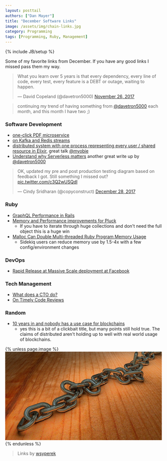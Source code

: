 ```yaml
---
layout: posttail
authors: ["Dan Mayer"]
title: "December Software Links"
image: /assets/img/chain-links.jpg
category: Programming
tags: [Programming, Ruby, Management]
---
```

{% include JB/setup %}

Some of my favorite links from December. If you have any good links I missed pass them my way.

<blockquote class="twitter-tweet" data-lang="en"><p lang="en" dir="ltr">What you learn over 5 years is that every dependency, every line of code, every test, every feature is a DEBT or outage, waiting to happen.</p>&mdash; David Copeland (@davetron5000) <a href="https://twitter.com/davetron5000/status/934803721917222913?ref_src=twsrc%5Etfw">November 26, 2017</a></blockquote>
<script async src="https://platform.twitter.com/widgets.js" charset="utf-8"></script>

> continuing my trend of having something from [@davetron5000](https://twitter.com/davetron5000) each month, and this month I have two ;)

### Software Development

* [one-click PDF microservice](https://elements.heroku.com/buttons/kimmobrunfeldt/url-to-pdf-api)
* [on Kafka and Redis streams](https://medium.com/@timothy_downs/introduction-to-redis-streams-133f1c375cd3)
* [distributed system with one process representing every user / shared resource in Elixir](https://www.infoq.com/presentations/elixir-distributed-system#.WkVr2AWFpx4.twitter), great talk [@myobie](https://twitter.com/myobie)
* [Understand why Serverless matters](https://what-problem-does-it-solve.com/serverless/index.html) another great write up by [@davetron5000](https://twitter.com/davetron5000)

<blockquote class="twitter-tweet" data-lang="en"><p lang="en" dir="ltr">OK, updated my pre and post production testing diagram based on feedback I got. Still something I missed out? <a href="https://t.co/c3Q2wUSQdI">pic.twitter.com/c3Q2wUSQdI</a></p>&mdash; Cindy Sridharan (@copyconstruct) <a href="https://twitter.com/copyconstruct/status/946179034982989824?ref_src=twsrc%5Etfw">December 28, 2017</a></blockquote>
<script async src="https://platform.twitter.com/widgets.js" charset="utf-8"></script>


### Ruby

* [GraphQL Performance in Rails](https://blog.codeship.com/graphql-and-performance-in-rails/)
* [Memory and Performance improvements for Pluck](https://collectiveidea.com/blog/archives/2015/03/05/optimizing-rails-for-memory-usage-part-3-pluck-and-database-laziness)
   * If you have to iterate through huge collections and don't need the full object this is a huge win  
* [Malloc Can Double Multi-threaded Ruby Program Memory Usage](https://www.speedshop.co/2017/12/04/malloc-doubles-ruby-memory.html)
   * Sidekiq users can reduce memory use by 1.5-4x with a few config/environment changes  

### DevOps

* [Rapid Release at Massive Scale deployment at Facebook](https://code.facebook.com/posts/270314900139291/rapid-release-at-massive-scale)

### Tech Management

* [What does a CTO do?](https://twitter.com/ThePracticalDev/status/900162683688935424)
* [On Timely Code Reviews](https://medium.com/@9len/on-code-review-16ea85f7c585)

### Random

* [10 years in and nobody has a use case for blockchains](https://hackernoon.com/ten-years-in-nobody-has-come-up-with-a-use-case-for-blockchain-ee98c180100)
   * yes this is a bit of a clickbait title, but many points still hold true. The claims of distributed aren't holding up to well with real world usage of blockchains.

     

{% unless page.image %}
![Random Links](/assets/img/chain-links.jpg)
{% endunless %}
> Links by [wsyperek](https://pixabay.com/en/chain-metal-chain-link-257490/)